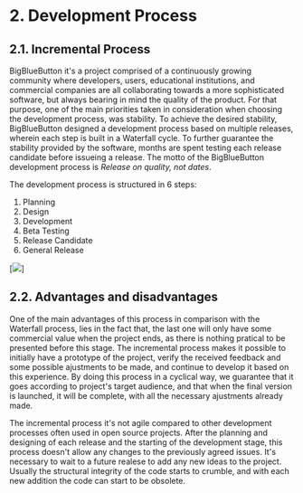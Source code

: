 # 2. Development Process

## 2.1. Incremental Process

BigBlueButton it's a project comprised of a continuously growing community where developers, users, educational institutions, and commercial companies are all collaborating towards a more sophisticated software, but always bearing in mind the quality of the product. For that purpose, one of the main priorities taken in consideration when choosing the development process, was stability. To achieve the desired stability, BigBlueButton designed a development process based on multiple releases, wherein each step is built in a Waterfall cycle. To further guarantee the stability provided by the software, months are spent testing each release candidate before issueing a release. The motto of the BigBlueButton development process is *Release on quality, not dates*.

The development process is structured in 6 steps:

1. Planning
2. Design
3. Development
4. Beta Testing
5. Release Candidate
6. General Release

[<img src="http://agile-development-tools.com/wp-content/uploads/2010/10/iterative-development1.png">]

## 2.2. Advantages and disadvantages

One of the main advantages of this process in comparison with the Waterfall process, lies in the fact that, the last one will only have some commercial value when the project ends, as there is nothing pratical to be presented before this stage. The incremental process makes it possible to initially have a prototype of the project, verify the received feedback and some possible ajustments to be made, and continue to develop it based on this experience. By doing this process in a cyclical way, we guarantee that it goes according to project's target audience, and that when the final version is launched, it will be complete, with all the necessary ajustments already made.

The incremental process it's not agile compared to other development processes often used in open source projects. After the planning and designing of each release and the starting of the development stage, this process doesn't allow any changes to the previously agreed issues. It's necessary to wait to a future realese to add any new ideas to the project.
Usually the structural integrity of the code starts to crumble, and with each new addition the code can start to be obsolete.
